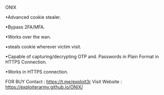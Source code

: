 ONIX
 
•Advanced cookie stealer.

•Bypass 2FA/MFA.

•Works over the wan.

•steals cookie wherever victim visit.

•Capable of capturing/decrypting OTP and.
 Passwords in Plain Format in HTTPS Connection.
 
•Works in HTTPS connection.

FOR BUY Contact : https://t.me/expIoit3r
Visit Website   : https://exploiterarmy.github.io/ONIX/

